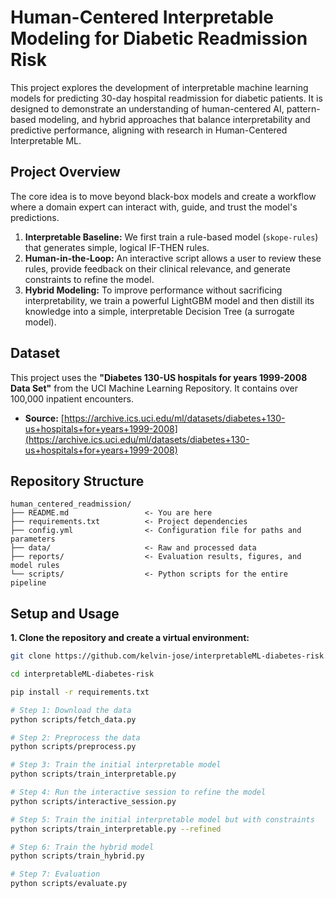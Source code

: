 # Human-Centered Interpretable Modeling for Diabetic Readmission Risk

This project explores the development of interpretable machine learning models for predicting 30-day hospital readmission for diabetic patients. It is designed to demonstrate an understanding of human-centered AI, pattern-based modeling, and hybrid approaches that balance interpretability and predictive performance, aligning with research in Human-Centered Interpretable ML.

## Project Overview

The core idea is to move beyond black-box models and create a workflow where a domain expert can interact with, guide, and trust the model's predictions.

1.  **Interpretable Baseline:** We first train a rule-based model (`skope-rules`) that generates simple, logical IF-THEN rules.
2.  **Human-in-the-Loop:** An interactive script allows a user to review these rules, provide feedback on their clinical relevance, and generate constraints to refine the model.
3.  **Hybrid Modeling:** To improve performance without sacrificing interpretability, we train a powerful LightGBM model and then distill its knowledge into a simple, interpretable Decision Tree (a surrogate model).

## Dataset

This project uses the **"Diabetes 130-US hospitals for years 1999-2008 Data Set"** from the UCI Machine Learning Repository. It contains over 100,000 inpatient encounters.

- **Source:** [https://archive.ics.uci.edu/ml/datasets/diabetes+130-us+hospitals+for+years+1999-2008](https://archive.ics.uci.edu/ml/datasets/diabetes+130-us+hospitals+for+years+1999-2008)

## Repository Structure
```
human_centered_readmission/
├── README.md                 <- You are here
├── requirements.txt          <- Project dependencies
├── config.yml                <- Configuration file for paths and parameters
├── data/                     <- Raw and processed data
├── reports/                  <- Evaluation results, figures, and model rules
└── scripts/                  <- Python scripts for the entire pipeline
```

## Setup and Usage

**1. Clone the repository and create a virtual environment:**

```bash
git clone https://github.com/kelvin-jose/interpretableML-diabetes-risk.git

cd interpretableML-diabetes-risk

pip install -r requirements.txt

# Step 1: Download the data
python scripts/fetch_data.py

# Step 2: Preprocess the data
python scripts/preprocess.py

# Step 3: Train the initial interpretable model
python scripts/train_interpretable.py

# Step 4: Run the interactive session to refine the model
python scripts/interactive_session.py

# Step 5: Train the initial interpretable model but with constraints
python scripts/train_interpretable.py --refined

# Step 6: Train the hybrid model
python scripts/train_hybrid.py

# Step 7: Evaluation
python scripts/evaluate.py

```


